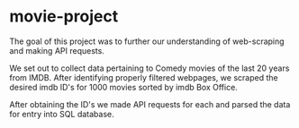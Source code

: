 # movie-project

The goal of this project was to further our understanding of web-scraping and making API requests.

We set out to collect data pertaining to Comedy movies of the last 20 years from IMDB. After identifying properly filtered webpages, we scraped the desired imdb ID's for 1000 movies sorted by imdb Box Office.

After obtaining the ID's we made API requests for each and parsed the data for entry into SQL database.


